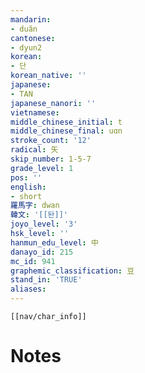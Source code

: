 ```yaml
---
mandarin:
- duǎn
cantonese:
- dyun2
korean:
- 단
korean_native: ''
japanese:
- TAN
japanese_nanori: ''
vietnamese:
middle_chinese_initial: t
middle_chinese_final: uɑn
stroke_count: '12'
radical: 矢
skip_number: 1-5-7
grade_level: 1
pos: ''
english:
- short
羅馬字: dwan
韓文: '[[돤]]'
joyo_level: '3'
hsk_level: ''
hanmun_edu_level: 中
danayo_id: 215
mc_id: 941
graphemic_classification: 豆
stand_in: 'TRUE'
aliases:
---
```

```meta-bind-embed
[[nav/char_info]]
```

# Notes
